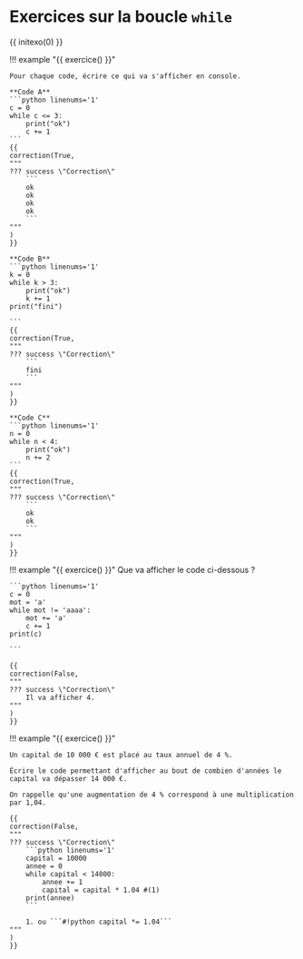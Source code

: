 # Exercices sur la boucle `while`

{{ initexo(0) }}

!!! example "{{ exercice() }}"
    
    Pour chaque code, écrire ce qui va s'afficher en console.

    **Code A**
    ```python linenums='1'
    c = 0
    while c <= 3:
        print("ok")
        c += 1
    ```
    {{
    correction(True,
    """
    ??? success \"Correction\" 
        ```
        ok
        ok
        ok
        ok
        ```        
    """
    )
    }}
        
    **Code B**
    ```python linenums='1'
    k = 0
    while k > 3:
        print("ok")
        k += 1
    print("fini")

    ```
    {{
    correction(True,
    """
    ??? success \"Correction\" 
        ```
        fini
        ```        
    """
    )
    }}

    **Code C**
    ```python linenums='1'
    n = 0
    while n < 4:
        print("ok")
        n += 2
    ```
    {{
    correction(True,
    """
    ??? success \"Correction\" 
        ```
        ok
        ok
        ```        
    """
    )
    }}
 

!!! example "{{ exercice() }}"
    Que va afficher le code ci-dessous ?

    ```python linenums='1'
    c = 0
    mot = 'a'
    while mot != 'aaaa':
        mot += 'a'
        c += 1
    print(c)

    ```

    {{
    correction(False,
    """
    ??? success \"Correction\" 
        Il va afficher 4.
    """
    )
    }}

!!! example "{{ exercice() }}"
    
    Un capital de 10 000 € est placé au taux annuel de 4 %. 

    Écrire le code permettant d'afficher au bout de combien d'années le capital va dépasser 14 000 €.

    On rappelle qu'une augmentation de 4 % correspond à une multiplication par 1,04.

    {{
    correction(False,
    """
    ??? success \"Correction\" 
        ```python linenums='1'
        capital = 10000
        annee = 0
        while capital < 14000:
            annee += 1
            capital = capital * 1.04 #(1)
        print(annee)
        ```

        1. ou ```#!python capital *= 1.04```         
    """
    )
    }}
    